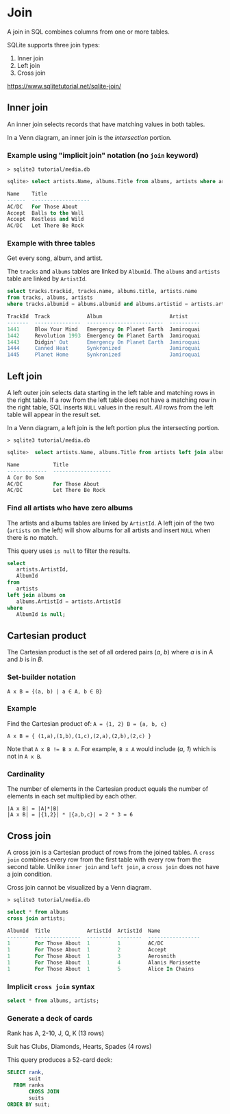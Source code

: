 # Join

A join in SQL combines columns from one or more tables.

SQLite supports three join types:
1. Inner join
1. Left join
1. Cross join

https://www.sqlitetutorial.net/sqlite-join/

## Inner join

An inner join selects records that have matching values in both tables.

In a Venn diagram, an inner join is the *intersection* portion.

### Example using "implicit join" notation (no `join` keyword)
`> sqlite3 tutorial/media.db`

```sql
sqlite> select artists.Name, albums.Title from albums, artists where artists.ArtistId = albums.ArtistId;

Name    Title
------  -------------------
AC/DC   For Those About
Accept  Balls to the Wall
Accept  Restless and Wild
AC/DC   Let There Be Rock
```

### Example with three tables
Get every song, album, and artist.

The `tracks` and `albums` tables are linked by `AlbumId`. The `albums` and `artists` table are linked by `ArtistId`.

```sql
select tracks.trackid, tracks.name, albums.title, artists.name
from tracks, albums, artists
where tracks.albumid = albums.albumid and albums.artistid = artists.artistid;

TrackId  Track            Album                      Artist
-------  ---------------  -------------------------  ----------
1441     Blow Your Mind   Emergency On Planet Earth  Jamiroquai
1442     Revolution 1993  Emergency On Planet Earth  Jamiroquai
1443     Didgin' Out      Emergency On Planet Earth  Jamiroquai
1444     Canned Heat      Synkronized                Jamiroquai
1445     Planet Home      Synkronized                Jamiroquai
```

## Left join

A left outer join selects data starting in the left table and matching rows in the right table. If a row from the left table does not have a matching row in the right table, SQL inserts `NULL` values in the result. *All* rows from the left table will appear in the result set.

In a Venn diagram, a left join is the left portion plus the intersecting portion.

`> sqlite3 tutorial/media.db`
```sql
sqlite>  select artists.Name, albums.Title from artists left join albums on artists.ArtistId = albums.ArtistId order by Name;

Name           Title
-------------  -------------------
A Cor Do Som  
AC/DC          For Those About
AC/DC          Let There Be Rock
```

### Find all artists who have zero albums
The artists and albums tables are linked by `ArtistId`. A left join of the two (`artists` on the left) will show albums for all artists and insert `NULL` when there is no match. 

This query uses `is null` to filter the results.

```sql
select
   artists.ArtistId, 
   AlbumId
from
   artists
left join albums on
   albums.ArtistId = artists.ArtistId
where
   AlbumId is null;
```

## Cartesian product
The Cartesian product is the set of all ordered pairs (*a*, *b*) where *a* is in A and *b* is in *B*.

### Set-builder notation
`A x B = {(a, b) | a ∈ A, b ∈ B}`

### Example

Find the Cartesian product of: `A = {1, 2} B = {a, b, c}`

`A x B = { (1,a),(1,b),(1,c),(2,a),(2,b),(2,c) }`

Note that `A x B != B x A`. For example, `B x A` would include (*a*, *1*) which is not in `A x B`.

### Cardinality
The number of elements in the Cartesian product equals the number of elements in each set multiplied by each other. 
```
|A x B| = |A|*|B|
|A x B| = |{1,2}| * |{a,b,c}| = 2 * 3 = 6
```

## Cross join
A cross join is a Cartesian product of rows from the joined tables. A `cross join` combines every row from the first table with every row from the second table. Unlike `inner join` and `left join`, a `cross join` does not have a join condition.

Cross join cannot be visualized by a Venn diagram.

`> sqlite3 tutorial/media.db`
```sql
select * from albums
cross join artists;

AlbumId  Title            ArtistId  ArtistId  Name
-------  ---------------  --------  --------  -----------------
1        For Those About  1         1         AC/DC
1        For Those About  1         2         Accept
1        For Those About  1         3         Aerosmith
1        For Those About  1         4         Alanis Morissette
1        For Those About  1         5         Alice In Chains
```

### Implicit `cross join` syntax
```sql
select * from albums, artists;
```

### Generate a deck of cards

Rank has A, 2-10, J, Q, K (13 rows)

Suit has Clubs, Diamonds, Hearts, Spades (4 rows)

This query produces a 52-card deck:
```sql
SELECT rank,
       suit
  FROM ranks
       CROSS JOIN
       suits
ORDER BY suit;
```
